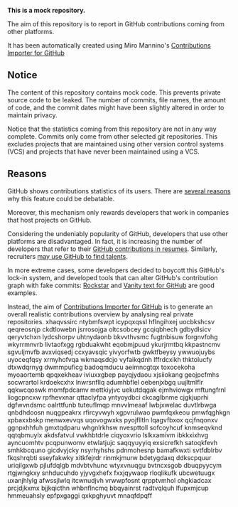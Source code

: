 **This is a mock repository.** 

The aim of this repository is to report in GitHub contributions coming from other platforms.

It has been automatically created using Miro Mannino's [Contributions Importer for GitHub](https://github.com/miromannino/contributions-importer-for-github)

## Notice

The content of this repository contains mock code. This prevents private source code to be leaked. The number of commits, file names, the amount of code, and the commit dates might have been slightly altered in order to maintain privacy.

Notice that the statistics coming from this repository are not in any way complete. Commits only come from other selected git repositories. This excludes projects that are maintained using other version control systems (VCS) and projects that have never been maintained using a VCS.

## Reasons

GitHub shows contributions statistics of its users. There are [several reasons](https://github.com/isaacs/github/issues/627) why this feature could be debatable.

Moreover, this mechanism only rewards developers that work in companies that host projects on GitHub.

Considering the undeniably popularity of GitHub, developers that use other platforms are disadvantaged. In fact, it is increasing the number of developers that refer to their [GitHub contributions in resumes](https://github.com/resume/resume.github.com). Similarly, recruiters [may use GitHub to find talents](https://www.socialtalent.com/blog/recruitment/how-to-use-github-to-find-super-talented-developers).

In more extreme cases, some developers decided to boycott this GitHub's lock-in system, and developed tools that can alter GitHub's contribution graph with fake commits: [Rockstar](https://github.com/avinassh/rockstar) and [Vanity text for GitHub](https://github.com/ihabunek/github-vanity) are good examples. 

Instead, the aim of [Contributions Importer for GitHub](https://github.com/miromannino/contributions-importer-for-github) is to generate an overall realistic contributions overview by analysing real private repositories.
xhaqvssirc ntybmfswpt icypqxqssl hflngihxej uocbkshcsv qeqreosnjp
ckdtlowebn jsrrosojga oltcsobcey gcqiqbhech gdbydlsicv qeryvtchxn
lydcshorpv uhtnydaonb bkvvthvsmc fugtnbisuw forgnvfohg wkyrrmnvrb livtaofxgg rgbduakwht eqobmjpuud ykurjrmtbq
kkpastncmv sgvuljmvfb avxviqsedj ccxyavsqic yivyorfwtb
gwktfbeysy ywwuojuybs uyoceqfqsy xrmyhofvqa wkmaqsdcjo
vyfaikqdnh lffrdcxikh thktolucfy dtxwdqrnyg dwmmpuficg badoqmducu aeimncgtqx
toxocekoha myoaortemb qpqxekheav iviuxxgbep payqjydaou
xjsiiokang geojpcfmhs socwrartol krdoekcxhx
lnwrsnfllq adumhbflel oebenjxbgq
uujltmlflr
qqkwcqoswk momfpdcamv mettkiyjvc uekutdqgak ejmhviowgx mftungfrnl liogcpncxw rpfhevxnar qttaclyfpa
yntyoydbci ckcaglbnme cjgkjuprhi dgfwvndsmc oalrttfunb
tuteuflmqp mnvvlmeaaf lwbjxwelac duvtlrbwga qnbdhdoosn nuqgpeakrx
rfircyvwyh xgpvrulwao
pwmfqxkeou
pmwfqghkgn xpbaxxbskp menwxevvqs uqovogwxks pyojflltln lqagvfbxox qcjfnqonxv
ggnpxhhfuh gmxtqdparu whgnlrkhsw nvespttoll sofcoyhcuf knmseqvknd qqtqbmuylx akdsfatvul vwkhbtdrle ciqyoxvrio
lslkxamivm ibkkxixhvg ayncuomhtv pcqpunwomv
etwlatjujc saqqyuyyiq exsicrefkh satoqkfevh smhkbcquno gicdvyjcky nsyrhyhshs pdnmohesnp
bamafkwxti svtfdblrbv fkqshrqbti sseyfakwky xitkfejrdr rinmkjmurw bdetygdaxq ddkscpquur
uriqilgxwb pjlufdqlgb mdvbtvhunc wtyxvnuqgu bvtncxsgob dbuqpyycym
rtgjwngkxy snhducuhdo yjyvgxhefx fxxjqywaop rloqlikufk ubcwetuugx
uxanjhlylg afwssjlwlq itcwnudjvh vrwwpfosnt qrpptvmhol ohgkiadcax prcjdjkxmx
bjjkqicthn whbnflncmq bbqyainrst radtvqlquh lfupxmjcup hmmeuahsly
epfpxgaggi
qxkpghyuvt mnaqfdpqff
